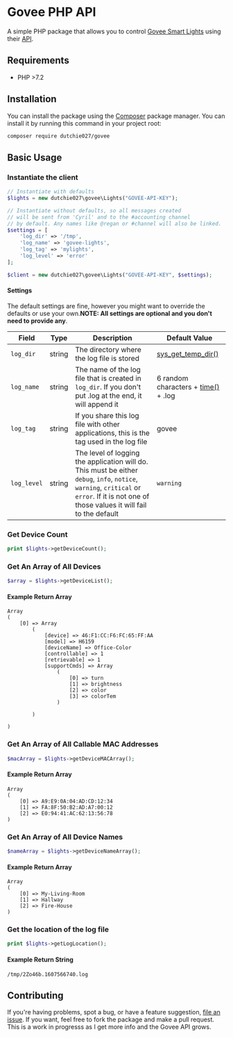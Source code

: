 # Govee PHP API

A simple PHP package that allows you to control [Govee Smart Lights](https://www.govee.com/) using their [API](https://govee-public.s3.amazonaws.com/developer-docs/GoveeAPIReference.pdf).

## Requirements

* PHP >7.2

## Installation

You can install the package using the [Composer](https://getcomposer.org/) package manager. You can install it by running this command in your project root:

```sh
composer require dutchie027/govee
```

## Basic Usage

### Instantiate the client

```php
// Instantiate with defaults
$lights = new dutchie027\govee\Lights("GOVEE-API-KEY");

// Instantiate without defaults, so all messages created
// will be sent from 'Cyril' and to the #accounting channel
// by default. Any names like @regan or #channel will also be linked.
$settings = [
	'log_dir' => '/tmp',
	'log_name' => 'govee-lights',
	'log_tag' => 'mylights',
	'log_level' => 'error'
];

$client = new dutchie027\govee\Lights("GOVEE-API-KEY", $settings);
```

#### Settings

The default settings are fine, however you might want to override the defaults or use your own.**NOTE: All settings are optional and you don't need to provide any**. 

Field | Type | Description | Default Value
----- | ---- | ----------- | -------------
`log_dir` | string | The directory where the log file is stored | [sys_get_temp_dir()](https://www.php.net/manual/en/function.sys-get-temp-dir.php)
`log_name` | string | The name of the log file that is created in `log_dir`. If you don't put .log at the end, it will append it | 6 random characters + [time()](https://www.php.net/manual/en/function.time.php) + .log 
`log_tag` | string | If you share this log file with other applications, this is the tag used in the log file | govee
`log_level` | string | The level of logging the application will do. This must be either `debug`, `info`, `notice`, `warning`, `critical` or `error`. If it is not one of those values it will fail to the default | `warning`

### Get Device Count

```php
print $lights->getDeviceCount();
```

### Get An Array of All Devices
```php
$array = $lights->getDeviceList();
```

#### Example Return Array
```
Array
(
    [0] => Array
        (
            [device] => 46:F1:CC:F6:FC:65:FF:AA
            [model] => H6159
            [deviceName] => Office-Color
            [controllable] => 1
            [retrievable] => 1
            [supportCmds] => Array
                (
                    [0] => turn
                    [1] => brightness
                    [2] => color
                    [3] => colorTem
                )

        )

)
```

### Get An Array of All Callable MAC Addresses 

```php
$macArray = $lights->getDeviceMACArray();
```

#### Example Return Array
```
Array
(
    [0] => A9:E9:0A:04:AD:CD:12:34
    [1] => FA:8F:50:B2:AD:A7:00:12
    [2] => E0:94:41:AC:62:13:56:78
)
```

### Get An Array of All Device Names
```php
$nameArray = $lights->getDeviceNameArray();
```

#### Example Return Array
```
Array
(
    [0] => My-Living-Room
    [1] => Hallway
    [2] => Fire-House
)
```

### Get the location of the log file
```php
print $lights->getLogLocation();
```

#### Example Return String
```
/tmp/2Zo46b.1607566740.log
```

## Contributing

If you're having problems, spot a bug, or have a feature suggestion, [file an issue](https://github.com/dutchie027/govee-api/issues). If you want, feel free to fork the package and make a pull request. This is a work in progresss as I get more info and the Govee API grows.